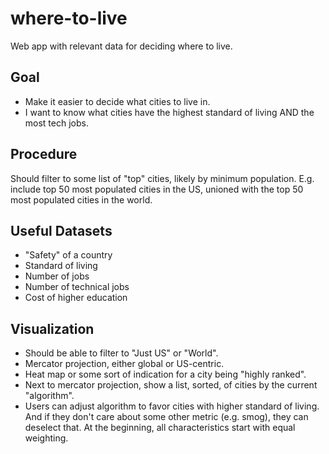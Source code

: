 # where-to-live

Web app with relevant data for deciding where to live.

## Goal

- Make it easier to decide what cities to live in.
- I want to know what cities have the highest standard of living AND the most tech jobs. 

## Procedure

Should filter to some list of "top" cities, likely by minimum population. E.g. include top 50 most populated cities in the US, unioned with the top 50 most populated cities in the world. 

## Useful Datasets

- "Safety" of a country
- Standard of living
- Number of jobs
- Number of technical jobs
- Cost of higher education

## Visualization

- Should be able to filter to "Just US" or "World".
- Mercator projection, either global or US-centric.
- Heat map or some sort of indication for a city being "highly ranked". 
- Next to mercator projection, show a list, sorted, of cities by the current "algorithm". 
- Users can adjust algorithm to favor cities with higher standard of living. And if they don't care about some other metric (e.g. smog), they can deselect that. At the beginning, all characteristics start with equal weighting.
